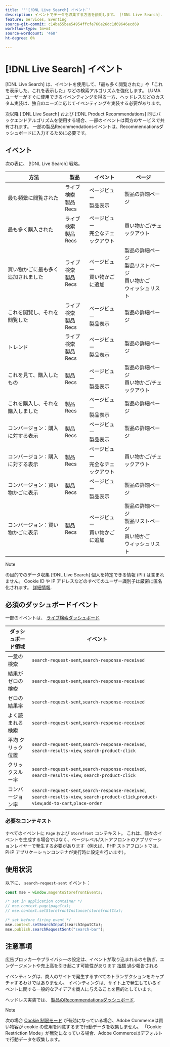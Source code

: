 ```yaml
---
title: '''[!DNL Live Search] イベント`'
description: イベントでデータを収集する方法を説明します。 [!DNL Live Search].
feature: Services, Eventing
source-git-commit: c14ba55bee54954ffcfe760e26dc1d69646ecd69
workflow-type: tm+mt
source-wordcount: '468'
ht-degree: 0%

---
```


# [!DNL Live Search] イベント

[!DNL Live Search] は、イベントを使用して、「最も多く閲覧された」や「これを表示した、これを表示した」などの検索アルゴリズムを強化します。 LUMA ユーザーがすぐに使用できるイベンティングを得る一方、ヘッドレスなどのカスタム実装は、独自のニーズに応じてイベンティングを実装する必要があります。

次以降 [!DNL Live Search] および [!DNL Product Recommendations] 同じバックエンドアルゴリズムを使用する場合、一部のイベントは両方のサービスで共有されます。 一部の製品Recommendationsイベントは、Recommendationsダッシュボードに入力するために必要です。

## イベント

次の表に、 [!DNL Live Search] 戦略。

| 方法 | 製品 | イベント | ページ |
| --- | --- | --- | ---|
| 最も頻繁に閲覧された | ライブ検索<br>製品 Recs | ページビュー<br>製品表示 | 製品の詳細ページ |
| 最も多く購入された | ライブ検索<br>製品 Recs | ページビュー<br>完全なチェックアウト | 買い物かご/チェックアウト |
| 買い物かごに最も多く追加されました | ライブ検索<br>製品 Recs | ページビュー<br>買い物かごに追加 | 製品の詳細ページ<br>製品リストページ<br>買い物かご<br>ウィッシュリスト |
| これを閲覧し、それを閲覧した | ライブ検索<br>製品 Recs | ページビュー<br>製品表示 | 製品の詳細ページ |
| トレンド | ライブ検索<br>製品 Recs | ページビュー<br>製品表示 | 製品の詳細ページ |
| これを見て、購入したもの | 製品 Recs | ページビュー<br>製品表示 | 製品の詳細ページ<br>買い物かご/チェックアウト |
| これを購入し、それを購入しました | 製品 Recs | ページビュー<br>製品表示 | 製品の詳細ページ |
| コンバージョン：購入に対する表示 | 製品 Recs | ページビュー<br>製品表示 | 製品の詳細ページ |
| コンバージョン：購入に対する表示 | 製品 Recs | ページビュー<br>完全なチェックアウト | 買い物かご/チェックアウト |
| コンバージョン：買い物かごに表示 | 製品 Recs | ページビュー<br>製品表示 | 製品の詳細ページ |
| コンバージョン：買い物かごに表示 | 製品 Recs | ページビュー<br>買い物かごに追加 | 製品の詳細ページ<br>製品リストページ<br>買い物かご<br>ウィッシュリスト |

>[!NOTE]
>
>の目的でのデータ収集 [!DNL Live Search] 個人を特定できる情報 (PII) は含まれません。 Cookie ID や IP アドレスなどのすべてのユーザー識別子は厳密に匿名化されます。 [詳細情報](https://www.adobe.com/privacy/experience-cloud.html).

## 必須のダッシュボードイベント

一部のイベントは、 [ライブ検索ダッシュボード](https://experienceleague.adobe.com/docs/commerce-merchant-services/live-search/live-search-admin/performance.html)

| ダッシュボード領域 | イベント |
| ----- | ---- | 
| 一意の検索 | `search-request-sent`,`search-response-received` |
| 結果がゼロの検索 | `search-request-sent`,`search-response-received` |
| ゼロの結果率 | `search-request-sent`,`search-response-received` |
| よく読まれる検索 | `search-request-sent`,`search-response-received` |
| 平均 クリック位置 | `search-request-sent`,`search-response-received`, `search-results-view`, `search-product-click` |
| クリックスルー率 | `search-request-sent`,`search-response-received`, `search-results-view`, `search-product-click` |
| コンバージョン率 | `search-request-sent`,`search-response-received`, `search-results-view`, `search-product-click`,`product-view`,`add-to-cart`,`place-order` |

### 必要なコンテキスト

すべてのイベントに `Page` および `Storefront` コンテキスト。 これは、個々のイベントを生成する場合ではなく、ページレベル/ストアフロントのアプリケーションレイヤーで発生する必要があります（例えば、PHP ストアフロントでは、PHP アプリケーションコンテナが実行時に設定を行います）。

## 使用状況

以下に、 `search-request-sent` イベント：

```javascript
const mse = window.magentoStorefrontEvents;

/* set in application container */
// mse.context.page(pageCtx);
// mse.context.setStorefrontInstance(storefrontCtx);

/* set before firing event */
mse.context.setSearchInput(searchInputCtx);
mse.publish.searchRequestSent("search-bar");
```

## 注意事項

広告ブロッカーやプライバシーの設定は、イベントが取り込まれるのを防ぎ、エンゲージメントや売上高を引き起こす可能性があります [指標](workspace.md) 過少報告される

イベンティングは、商人のサイトで発生するすべてのトランザクションをキャプチャするわけではありません。 イベンティングは、サイト上で発生しているイベントに関する一般的なアイデアを商人に与えることを目的としています。

ヘッドレス実装では、 [製品のRecommendationsダッシュボード](../product-recommendations/events.md).

>[!NOTE]
>
>次の場合 [Cookie 制限モード](https://experienceleague.adobe.com/docs/commerce-admin/start/compliance/privacy/compliance-cookie-law.html) が有効になっている場合、Adobe Commerceは買い物客が cookie の使用を同意するまで行動データを収集しません。 「Cookie Restriction Mode」が無効になっている場合、Adobe Commerceはデフォルトで行動データを収集します。

